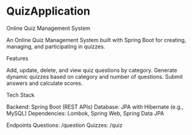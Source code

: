 # QuizApplication
Online Quiz Management System

An Online Quiz Management System built with Spring Boot for creating, managing, and participating in quizzes.

Features

Add, update, delete, and view quiz questions by category. Generate dynamic quizzes based on category and number of questions. Submit answers and calculate scores.

Tech Stack

Backend: Spring Boot (REST APIs) Database: JPA with Hibernate (e.g., MySQL) Dependencies: Lombok, Spring Web, Spring Data JPA

Endpoints Questions: /question Quizzes: /quiz
